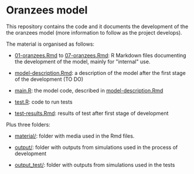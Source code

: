 # Oranzees model

This repository contains the code and it documents the development of the the oranzees model (more information to follow as the project develops).

The material is organised as follows:

* [01-oranzees.Rmd](01-oranzees.Rmd) to [07-oranzees.Rmd](07-oranzees.Rmd): R Markdown files documenting the development of the model, mainly for "internal" use.

* [model-description.Rmd](model-description.Rmd): a description of the model after the first stage of the development (TO DO)

* [main.R](main.R): the model code, described in [model-description.Rmd](model-description.Rmd)

* [test.R](test.R): code to run tests

* [test-results.Rmd](test-results.Rmd): results of test after first stage of development

Plus three folders:

* [material/](material): folder with media used in the Rmd files.

* [output/](output): folder with outputs from simulations used in the process of development

* [output_test/](output_test): folder with outputs from simulations used in the tests